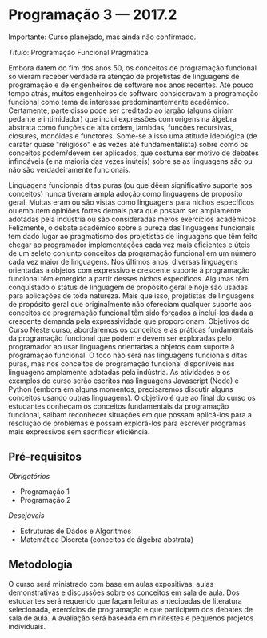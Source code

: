 # Programação 3 — 2017.2

Importante: Curso planejado, mas ainda não confirmado.

*Título*: Programação Funcional Pragmática

Embora datem do fim dos anos 50, os conceitos de programação
funcional só vieram receber verdadeira atenção de projetistas de
linguagens de programação e de engenheiros de software nos anos
recentes. Até pouco tempo atrás, muitos engenheiros de software
consideravam a programação funcional como tema de interesse
predominantemente acadêmico. Certamente, parte disso pode ser
creditado ao jargão (alguns diriam pedante e intimidador) que
inclui expressões com origens na álgebra abstrata como funções de
alta ordem, lambdas, funções recursivas, closures, monóides e
functores. Some-se a isso uma atitude ideológica (de caráter
quase "religioso" e às vezes até fundamentalista) sobre como os
conceitos podem/devem ser aplicados, que costuma ser motivo de
debates infindáveis (e na maioria das vezes inúteis) sobre se as
linguagens são ou não são verdadeiramente funcionais.

Linguagens funcionais ditas puras (ou que dêem significativo
suporte aos conceitos) nunca tiveram ampla adoção como linguagens
de propósito geral. Muitas eram ou são vistas como linguagens
para nichos específicos ou embutem opiniões fortes demais para
que possam ser amplamente adotadas pela indústria ou são
consideradas meros exercícios acadêmicos. Felizmente, o debate
acadêmico sobre a pureza das linguagens funcionais tem dado lugar
ao pragmatismo dos projetistas de linguagens que têm feito chegar
ao programador implementações cada vez mais eficientes e úteis de
um seleto conjunto conceitos da programação funcional em um
número cada vez maior de linguagens. Nos últimos anos, diversas
linguagens orientadas a objetos com expressivo e crescente
suporte à programação funcional têm emergido a partir desses
nichos específicos. Algumas têm conquistado o status de linguagem
de propósito geral e hoje são usadas para aplicações de toda
natureza. Mais que isso, projetistas de linguagens de propósito
geral que originalmente não ofereciam qualquer suporte aos
conceitos de programação funcional têm sido forçados a incluí-los
dada a crescente demanda pela expressividade que proporcionam.
Objetivos do Curso Neste curso, abordaremos os conceitos e as
práticas fundamentais da programação funcional que podem e devem
ser exploradas pelo programador ao usar linguagens orientadas a
objetos com suporte à programação funcional. O foco não será nas
linguagens funcionais ditas puras, mas nos conceitos de
programação funcional disponíveis nas linguagens amplamente
adotadas pela indústria. As atividades e os exemplos do curso
serão escritos nas linguagens Javascript (Node) e Python (embora
em alguns momentos, precisaremos discutir alguns conceitos usando
outras linguagens).  O objetivo é que ao final do curso os
estudantes conheçam os conceitos fundamentais da programação
funcional, saibam reconhecer situações em que possam aplicá-los
para a resolução de problemas e possam explorá-los para escrever
programas mais expressivos sem sacrificar eficiência.

## Pré-requisitos

*Obrigatórios*
* Programação 1
* Programação 2

*Desejáveis*
* Estruturas de Dados e Algoritmos
* Matemática Discreta (conceitos de álgebra abstrata)

## Metodologia

O curso será ministrado com base em aulas expositivas, aulas
demonstrativas e discussões sobre os conceitos em sala de aula.
Dos estudantes será requerido que façam leituras antecipadas de
literatura selecionada, exercícios de programação e que
participem dos debates de sala de aula. A avaliação será baseada
em minitestes e pequenos projetos individuais.
